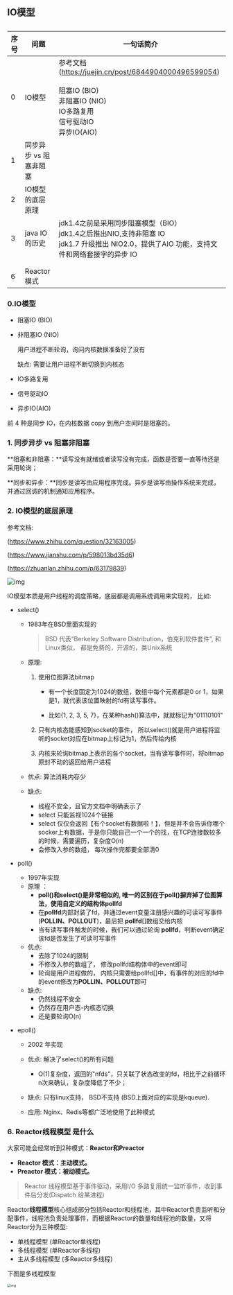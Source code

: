 ## IO模型



## 

| 序号 | 问题                   | 一句话简介                                                   |
| ---- | ---------------------- | ------------------------------------------------------------ |
| 0    | IO模型                 | 参考文档 (https://juejin.cn/post/6844904000496599054)<br><br/>阻塞IO (BIO)<br>非阻塞IO (NIO)<br/>IO多路复用<br/>信号驱动IO<br/>异步IO(AIO)<br> |
| 1    | 同步异步 vs 阻塞非阻塞 |                                                              |
| 2    | IO模型的底层原理       |                                                              |
| 3    | java IO的历史          | jdk1.4之前是采用同步阻塞模型（BIO）<br>jdk1.4之后推出NIO,支持非阻塞 IO<br>jdk1.7 升级推出 NIO2.0，提供了AIO 功能，支持文件和网络套接字的异步 IO |
|      |                        |                                                              |
|      |                        |                                                              |
| 6    | Reactor模式            |                                                              |



### 0.IO模型

- 阻塞IO (BIO)

- 非阻塞IO (NIO)

  用户进程不断轮询，询问内核数据准备好了没有

  缺点: 需要让用户进程不断切换到内核态

- IO多路复用

- 信号驱动IO

- 异步IO(AIO)

前 4 种是同步 IO，在内核数据 copy 到用户空间时是阻塞的。



### 1. 同步异步 vs 阻塞非阻塞

​	**阻塞和非阻塞：**读写没有就绪或者读写没有完成，函数是否要一直等待还是采用轮询；

​	**同步和异步：**同步是读写由应用程序完成。异步是读写由操作系统来完成，并通过回调的机制通知应用程序。



### 2. IO模型的底层原理

参考文档:

(https://www.zhihu.com/question/32163005)

(https://www.jianshu.com/p/598013bd35d6)

 (https://zhuanlan.zhihu.com/p/63179839)

![img](https://pic2.zhimg.com/80/v2-14e0536d872474b0851b62572b732e39_720w.jpg)



IO模型本质是用户线程的调度策略，底层都是调用系统调用来实现的， 比如:

- select() 

  - 1983年在BSD里面实现的

    >  BSD 代表“Berkeley Software Distribution，伯克利软件套件”, 和Linux类似， 都是免费的，开源的，类Unix系统

  - 原理:  

    1. 使用位图算法bitmap

       - 有一个长度固定为1024的数组，数组中每个元素都是0 or 1，如果是1，就代表该位置映射的fd有读写事件。

       - 比如{1, 2, 3, 5, 7}，在某种hash()算法中，就就标记为"01110101"  

    2. 只有内核态能感知到socket的事件， 所以select()就是用户进程将监听的socket对应在bitmap上标记为1，然后传给内核

    3. 内核来轮询bitmap上表示的各个socket，当有读写事件时，将bitmap原封不动的返回给用户进程

  - 优点:  算法消耗内存少

  - 缺点: 

    - 线程不安全，且官方文档中明确表示了
    - select 只能监视1024个链接
    - select 仅仅会返回【有个socket有数据啦！】，但是并不会告诉你哪个socker上有数据，于是你只能自己一个一个的找，在TCP连接数较多的时候，需要遍历，复杂度O(n)
    - 会修改入参的数组， 每次操作完都要全部清0

    

- poll()

  - 1997年实现
  - 原理 ：
    - **poll()**和**select()**是非常相似的, 唯一的区别在于**poll()**摒弃掉了位图算法，使用自定义的结构体**pollfd**
    - 在**pollfd**内部封装了fd，并通过event变量注册感兴趣的可读可写事件(**POLLIN、POLLOUT**)，最后把 **pollfd**[]数组交给内核
    - 当有读写事件触发的时候，我们可以通过轮询 **pollfd**，判断event确定该fd是否发生了可读可写事件
  - 优点: 
    - 去除了1024的限制
    - 不修改入参的数组了， 修改pollfd结构体中的event即可
    - 轮询是用户进程做的， 内核只需要给pollfd[]中，有事件的对应的fd中的event修改为**POLLIN、POLLOUT**即可
  - 缺点: 
    -  仍然线程不安全
    -  仍然存在用户态-内核态切换
    -  还是要轮询O(n)

  

- epoll()

  - 2002 年实现

  - 优点:  解决了select()的所有问题

    - O(1)复杂度，返回的"nfds"，只关联了状态改变的fd，相比于之前循环n次来确认，复杂度降低了不少；

  - 缺点:  只有linux支持， BSD不支持 (BSD上面对应的实现是kqueue).

  - 应用: Nginx、Redis等都广泛地使用了此种模式

    







### 6. Reactor**线程模型** 是什么

大家可能会经常听到2种模式：**Reactor和Preactor**

- **Reactor 模式：主动模式。**
- **Preactor 模式：被动模式。**

> Reactor 线程模型基于事件驱动，采用I/O 多路复用统一监听事件，收到事件后分发(Dispatch 给某进程)

Reactor**线程模型**核心组成部分包括Reactor和线程池，其中Reactor负责监听和分配事件，线程池负责处理事件，而根据Reactor的数量和线程池的数量，又将Reactor分为三种模型:

- 单线程模型 (单Reactor单线程)
- 多线程模型 (单Reactor多线程)
- 主从多线程模型 (多Reactor多线程)



下图是多线程模型

<img src="http://ifeve.com/wp-content/uploads/2019/08/image-4-1024x741.png" alt="img" style="zoom:50%;" />